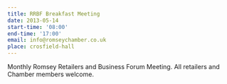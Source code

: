 ```yaml
---
title: RRBF Breakfast Meeting
date: 2013-05-14
start-time: '08:00'
end-time: '17:00'
email: info@romseychamber.co.uk
place: crosfield-hall
---
```

Monthly Romsey Retailers and Business Forum Meeting. All retailers and Chamber members welcome.
